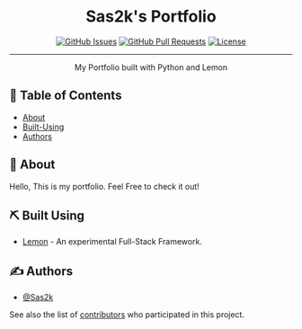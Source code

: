<h1 align="center">Sas2k's Portfolio</h3>

<div align="center">

[![GitHub Issues](https://img.shields.io/github/issues/sas2k/portfolio.svg)](https://github.com/sas2k/portfolio/issues)
[![GitHub Pull Requests](https://img.shields.io/github/issues-pr/sas2k/portfolio.svg)](https://github.com/Sas2k/portfolio/pulls)
[![License](https://img.shields.io/badge/license-MIT-blue.svg)](/LICENSE)

</div>

---

<p align="center"> My Portfolio built with Python and Lemon
    <br> 
</p>

## 📝 Table of Contents

- [About](#about)
- [Built-Using](#built_using)
- [Authors](#authors)

## 📕 About <a name = "about"></a>

Hello, This is my portfolio. Feel Free to check it out!


## ⛏️ Built Using <a name = "built_using"></a>

- [Lemon](https://github.com/Sas2k/Lemon) - An experimental Full-Stack Framework.

## ✍️ Authors <a name = "authors"></a>

- [@Sas2k](https://github.com/Sas2k)

See also the list of [contributors](https://github.com/kylelobo/The-Documentation-Compendium/contributors) who participated in this project.
